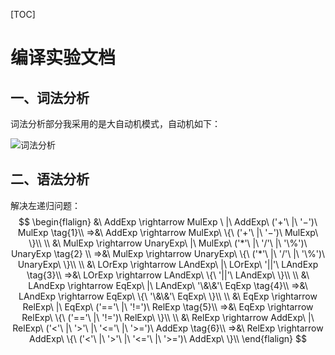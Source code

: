 [TOC]

# 编译实验文档

## 一、词法分析

词法分析部分我采用的是大自动机模式，自动机如下：

![词法分析](F:\study\大三上\编译\实验\词法分析.png)

## 二、语法分析

解决左递归问题：
$$
\begin{flalign}
&\ AddExp \rightarrow MulExp \ |\ AddExp\ ('+'\ |\ '−')\ MulExp \tag{1}\\
=>&\ AddExp \rightarrow MulExp\ \{\ ('+'\ |\ '−')\ MulExp\ \}\\
\\
&\ MulExp \rightarrow UnaryExp\ |\ MulExp\ ('*'\ |\ '/'\ |\ '\%')\ UnaryExp \tag{2} \\
=>&\ MulExp \rightarrow UnaryExp\ \{\ ('*'\ |\ '/'\ |\ '\%')\ UnaryExp\ \}\\
\\
&\ LOrExp \rightarrow LAndExp\ |\ LOrExp\ '||'\ LAndExp \tag{3}\\
=>&\ LOrExp \rightarrow LAndExp\ \{\ '||'\ LAndExp\ \}\\
\\
&\ LAndExp \rightarrow EqExp\ |\ LAndExp\ '\&\&'\ EqExp \tag{4}\\
=>&\ LAndExp \rightarrow EqExp\ \{\ '\&\&'\ EqExp\ \}\\
\\
&\ EqExp \rightarrow RelExp\ |\ EqExp\ ('=='\ |\ '!=')\ RelExp \tag{5}\\
=>&\ EqExp \rightarrow RelExp\ \{\ ('=='\ |\ '!=')\ RelExp\ \}\\
\\
&\ RelExp \rightarrow AddExp\ |\ RelExp\ ('<'\ |\ '>'\ |\ '<='\ |\ '>=')\ AddExp \tag{6}\\
=>&\ RelExp \rightarrow AddExp\ \{\ ('<'\ |\ '>'\ |\ '<='\ |\ '>=')\ AddExp\  \}\\
\end{flalign}
$$

